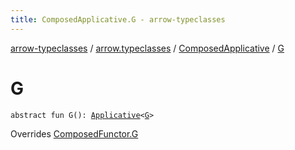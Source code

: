 ```yaml
---
title: ComposedApplicative.G - arrow-typeclasses
---
```


[arrow-typeclasses](../../index.html) / [arrow.typeclasses](../index.html) / [ComposedApplicative](index.html) / [G](./-g.html)

# G

`abstract fun G(): `[`Applicative`](../-applicative/index.html)`<`[`G`](index.html#G)`>`

Overrides [ComposedFunctor.G](../-composed-functor/-g.html)

